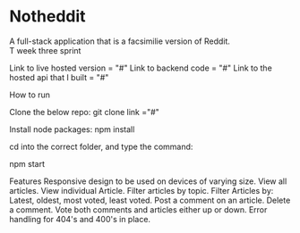 # Notheddit 
 
 A full-stack application that is a facsimilie version of Reddit.  
 T
week three sprint


Link to live hosted version = "#"
Link to backend code = "#"
Link to the hosted api that I built = "#"

How to run

Clone the below repo:
git clone link ="#"

Install node packages:
npm install

cd into the correct folder, and type the command:

npm start

Features 
Responsive design to be used on devices of varying size. 
View all articles.
View individual Article.
Filter articles by topic.
Filter Articles by: Latest, oldest, most voted, least voted. 
Post a comment on an article.
Delete a comment. 
Vote both comments and articles either up or down. 
Error handling for 404's and 400's in place. 